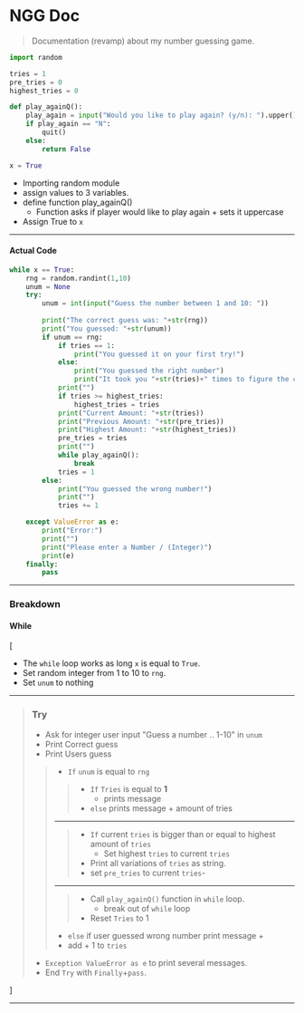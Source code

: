 # NGG Doc

> Documentation (revamp) about my number guessing game.



```python
import random

tries = 1
pre_tries = 0
highest_tries = 0

def play_againQ():
    play_again = input("Would you like to play again? (y/n): ").upper()
    if play_again == "N":
        quit()
    else:
        return False

x = True
```
- Importing random module
- assign values to 3 variables.
- define function play_againQ()
    - Function asks if player would like to play again + sets it uppercase
- Assign True to `x`

---

#### Actual Code
```python
while x == True:
    rng = random.randint(1,10)
    unum = None
    try:
        unum = int(input("Guess the number between 1 and 10: "))
        
        print("The correct guess was: "+str(rng))
        print("You guessed: "+str(unum))
        if unum == rng:
            if tries == 1:
                print("You guessed it on your first try!")
            else:
                print("You guessed the right number")
                print("It took you "+str(tries)+" times to figure the correct number!")
            print("")
            if tries >= highest_tries:
                highest_tries = tries
            print("Current Amount: "+str(tries))
            print("Previous Amount: "+str(pre_tries))
            print("Highest Amount: "+str(highest_tries))
            pre_tries = tries
            print("")
            while play_againQ():
                break
            tries = 1
        else:
            print("You guessed the wrong number!")
            print("")
            tries += 1

    except ValueError as e:
        print("Error:")
        print("")
        print("Please enter a Number / (Integer)")
        print(e)
    finally:
        pass
```

---

### Breakdown
#### While
[
- The `while` loop works as long `x` is equal to `True`.
- Set random integer from 1 to 10 to `rng`.
- Set `unum` to nothing
---
> ### Try
> - Ask for integer user input "Guess a number .. 1-10" in `unum`
> - Print Correct guess
> - Print Users guess 
>> - `If` `unum` is equal to `rng`
>>> - `If` `Tries` is equal to **1** 
>>>      - prints message
>>> - `else` prints message + amount of tries
>> ---
>>> - `If` current `tries` is bigger than or equal to highest amount of `tries`
>>>      - Set highest `tries` to current `tries`
>>> - Print all variations of `tries` as string.
>>> - set `pre_tries` to current `tries`-
>> ---
>>> - Call `play_againQ()` function in `while` loop.
>>>      - break out of `while` loop
>>> - Reset `Tries` to 1
>> - `else` if user guessed wrong number print message +
>> - add + 1 to `tries`
> - `Exception ValueError as e` to print several messages.
> - End `Try` with `Finally`+`pass`.

]

---